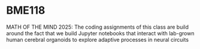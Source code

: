 # BME118
MATH OF THE MIND 2025: The coding assignments of this class are build around the fact that we build Jupyter notebooks that interact with lab-grown human cerebral organoids to explore adaptive processes in neural circuits
